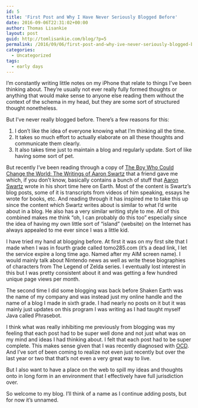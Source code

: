 ```yaml
---
id: 5
title: 'First Post and Why I Have Never Seriously Blogged Before'
date: 2016-09-06T22:31:02+00:00
author: Thomas Lisankie
layout: post
guid: http://tomlisankie.com/blog/?p=5
permalink: /2016/09/06/first-post-and-why-ive-never-seriously-blogged-before/
categories:
  - Uncategorized
tags:
  - early days
---
```

I’m constantly writing little notes on my iPhone that relate to things I’ve been thinking about. They’re usually not ever really fully formed thoughts or anything that would make sense to anyone else reading them without the context of the schema in my head, but they are some sort of structured thought nonetheless.

But I’ve never really blogged before. There’s a few reasons for this:

  1. I don’t like the idea of everyone knowing what I’m thinking all the time.
  2. It takes so much effort to actually elaborate on all these thoughts and communicate them clearly.
  3. It also takes time just to maintain a blog and regularly update. Sort of like having some sort of pet.

But recently I’ve been reading through a copy of [The Boy Who Could Change the World: The Writings of Aaron Swartz](https://www.amazon.com/Boy-Who-Could-Change-World/dp/162097066X/ref=sr_1_1?ie=UTF8&qid=1473214572&sr=8-1&keywords=aaron+swartz) that a friend gave me which, if you don’t know, basically contains a bunch of stuff that [Aaron Swartz](http://aaronsw.com/) wrote in his short time here on Earth. Most of the content is Swartz’s blog posts, some of it is transcripts from videos of him speaking, essays he wrote for books, etc. And reading through it has inspired me to take this up since the content which Swartz writes about is similar to what I’d write about in a blog. He also has a very similar writing style to me. All of this combined makes me think “oh, I can probably do this too” especially since the idea of having my own little sort of “island” (website) on the Internet has always appealed to me ever since I was a little kid.

I have tried my hand at blogging before. At first it was on my first site that I made when I was in fourth grade called tomo285.com (it’s a dead link, I let the service expire a long time ago. Named after my AIM screen name). I would mainly talk about Nintendo news as well as write these biographies of characters from The Legend of Zelda series. I eventually lost interest in this but I was pretty consistent about it and was getting a few hundred unique page views per month.

The second time I did some blogging was back before Shaken Earth was the name of my company and was instead just my online handle and the name of a blog I made in sixth grade. I had nearly no posts on it but it was mainly just updates on this program I was writing as I had taught myself Java called Phrasebot.

I think what was really inhibiting me previously from blogging was my feeling that each post had to be super well done and not just what was on my mind and ideas I had thinking about. I felt that each post had to be super complete. This makes sense given that I was recently diagnosed with [OCD](https://en.wikipedia.org/wiki/Obsessive%E2%80%93compulsive_disorder). And I’ve sort of been coming to realize not even just recently but over the last year or two that that’s not even a very great way to live.

But I also want to have a place on the web to spill my ideas and thoughts onto in long form in an environment that I effectively have full jurisdiction over.

So welcome to my blog. I’ll think of a name as I continue adding posts, but for now it’s unnamed.